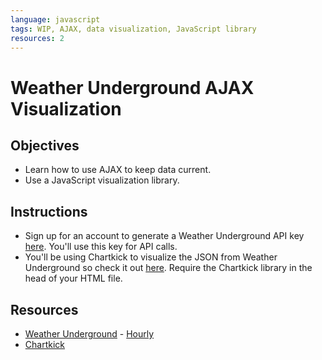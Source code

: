 ```yaml
---
language: javascript
tags: WIP, AJAX, data visualization, JavaScript library
resources: 2
---
```


# Weather Underground AJAX Visualization

## Objectives
* Learn how to use AJAX to keep data current.
* Use a JavaScript visualization library.

## Instructions
* Sign up for an account to generate a Weather Underground API key [here](http://www.wunderground.com/weather/api/d/login.html). You'll use this key for API calls.
* You'll be using Chartkick to visualize the JSON from Weather Underground so check it out [here](http://chartkick.com/). Require the Chartkick library in the head of your HTML file.

## Resources
* [Weather Underground](http://www.wunderground.com) - [Hourly](http://www.wunderground.com/weather/api/d/docs?d=data/hourly)
* [Chartkick](http://chartkick.com/)
